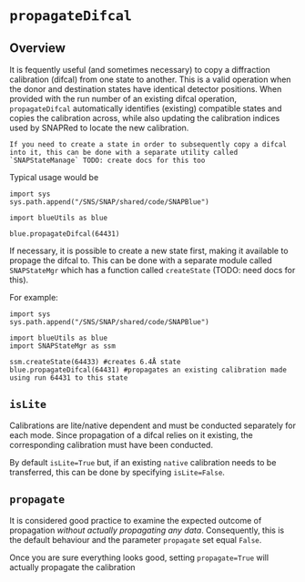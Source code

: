 # `propagateDifcal`

## Overview

It is fequently useful (and sometimes necessary) to copy a diffraction calibration (difcal) from one state to another. This is a valid operation when the donor and destination states have identical detector positions. When provided with the run number of an existing difcal operation, `propagateDifcal` automatically identifies (existing) compatible states and copies the calibration across, while also updating the calibration indices used by SNAPRed to locate the new calibration.

```{note}
If you need to create a state in order to subsequently copy a difcal into it, this can be done with a separate utility called `SNAPStateManage` TODO: create docs for this too
```
Typical usage would be 

```
import sys
sys.path.append("/SNS/SNAP/shared/code/SNAPBlue")

import blueUtils as blue

blue.propagateDifcal(64431)
```

If necessary, it is possible to create a new state first, making it available to propage the difcal to. This can be done with a separate module called `SNAPStateMgr` which has a function called `createState` (TODO: need docs for this). 

For example: 
```
import sys
sys.path.append("/SNS/SNAP/shared/code/SNAPBlue")

import blueUtils as blue
import SNAPStateMgr as ssm

ssm.createState(64433) #creates 6.4Å state
blue.propagateDifcal(64431) #propagates an existing calibration made using run 64431 to this state
```

## `isLite`

Calibrations are lite/native dependent and must be conducted separately for each mode. Since propagation of a difcal relies on it existing, the corresponding calibration must have been conducted. 

By default `isLite=True` but, if an existing `native` calibration needs to be transferred, this can be done by specifying `isLite=False`.

## `propagate`

It is considered good practice to examine the expected outcome of propagation _without actually propagating any data_. Consequently, this is the default behaviour and the parameter `propagate` set equal `False`.

Once you are sure everything looks good, setting `propagate=True` will actually propagate the calibration
